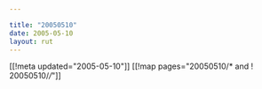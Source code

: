 ```yaml
---

title: "20050510"
date: 2005-05-10
layout: rut
---
```


[[!meta updated="2005-05-10"]]
[[!map pages="20050510/* and ! 20050510/*/*"]]
